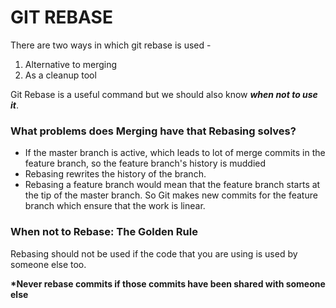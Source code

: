# GIT REBASE

There are two ways in which git rebase is used -

1. Alternative to merging
2. As a cleanup tool

Git Rebase is a useful command but we should also know **_when not to use it_**.

### What problems does Merging have that Rebasing solves?

- If the master branch is active, which leads to lot of merge commits in the feature branch, so the feature branch's history is muddied
- Rebasing rewrites the history of the branch.
- Rebasing a feature branch would mean that the feature branch starts at the tip of the master branch. So Git makes new commits for the feature branch which ensure that the work is linear.

### When not to Rebase: The Golden Rule

Rebasing should not be used if the code that you are using is used by someone else too.

**\*Never rebase commits if those commits have been shared with someone else**
